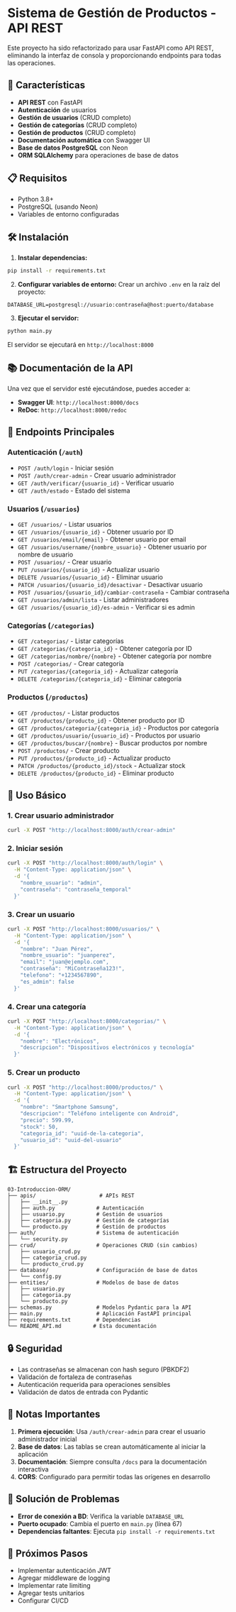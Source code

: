 # Sistema de Gestión de Productos - API REST

Este proyecto ha sido refactorizado para usar FastAPI como API REST, eliminando la interfaz de consola y proporcionando endpoints para todas las operaciones.

## 🚀 Características

- **API REST** con FastAPI
- **Autenticación** de usuarios
- **Gestión de usuarios** (CRUD completo)
- **Gestión de categorías** (CRUD completo)
- **Gestión de productos** (CRUD completo)
- **Documentación automática** con Swagger UI
- **Base de datos PostgreSQL** con Neon
- **ORM SQLAlchemy** para operaciones de base de datos

## 📋 Requisitos

- Python 3.8+
- PostgreSQL (usando Neon)
- Variables de entorno configuradas

## 🛠️ Instalación

1. **Instalar dependencias:**
```bash
pip install -r requirements.txt
```

2. **Configurar variables de entorno:**
Crear un archivo `.env` en la raíz del proyecto:
```env
DATABASE_URL=postgresql://usuario:contraseña@host:puerto/database
```

3. **Ejecutar el servidor:**
```bash
python main.py
```

El servidor se ejecutará en `http://localhost:8000`

## 📚 Documentación de la API

Una vez que el servidor esté ejecutándose, puedes acceder a:

- **Swagger UI**: `http://localhost:8000/docs`
- **ReDoc**: `http://localhost:8000/redoc`

## 🔗 Endpoints Principales

### Autenticación (`/auth`)
- `POST /auth/login` - Iniciar sesión
- `POST /auth/crear-admin` - Crear usuario administrador
- `GET /auth/verificar/{usuario_id}` - Verificar usuario
- `GET /auth/estado` - Estado del sistema

### Usuarios (`/usuarios`)
- `GET /usuarios/` - Listar usuarios
- `GET /usuarios/{usuario_id}` - Obtener usuario por ID
- `GET /usuarios/email/{email}` - Obtener usuario por email
- `GET /usuarios/username/{nombre_usuario}` - Obtener usuario por nombre de usuario
- `POST /usuarios/` - Crear usuario
- `PUT /usuarios/{usuario_id}` - Actualizar usuario
- `DELETE /usuarios/{usuario_id}` - Eliminar usuario
- `PATCH /usuarios/{usuario_id}/desactivar` - Desactivar usuario
- `POST /usuarios/{usuario_id}/cambiar-contraseña` - Cambiar contraseña
- `GET /usuarios/admin/lista` - Listar administradores
- `GET /usuarios/{usuario_id}/es-admin` - Verificar si es admin

### Categorías (`/categorias`)
- `GET /categorias/` - Listar categorías
- `GET /categorias/{categoria_id}` - Obtener categoría por ID
- `GET /categorias/nombre/{nombre}` - Obtener categoría por nombre
- `POST /categorias/` - Crear categoría
- `PUT /categorias/{categoria_id}` - Actualizar categoría
- `DELETE /categorias/{categoria_id}` - Eliminar categoría

### Productos (`/productos`)
- `GET /productos/` - Listar productos
- `GET /productos/{producto_id}` - Obtener producto por ID
- `GET /productos/categoria/{categoria_id}` - Productos por categoría
- `GET /productos/usuario/{usuario_id}` - Productos por usuario
- `GET /productos/buscar/{nombre}` - Buscar productos por nombre
- `POST /productos/` - Crear producto
- `PUT /productos/{producto_id}` - Actualizar producto
- `PATCH /productos/{producto_id}/stock` - Actualizar stock
- `DELETE /productos/{producto_id}` - Eliminar producto

## 🔧 Uso Básico

### 1. Crear usuario administrador
```bash
curl -X POST "http://localhost:8000/auth/crear-admin"
```

### 2. Iniciar sesión
```bash
curl -X POST "http://localhost:8000/auth/login" \
  -H "Content-Type: application/json" \
  -d '{
    "nombre_usuario": "admin",
    "contraseña": "contraseña_temporal"
  }'
```

### 3. Crear un usuario
```bash
curl -X POST "http://localhost:8000/usuarios/" \
  -H "Content-Type: application/json" \
  -d '{
    "nombre": "Juan Pérez",
    "nombre_usuario": "juanperez",
    "email": "juan@ejemplo.com",
    "contraseña": "MiContraseña123!",
    "telefono": "+1234567890",
    "es_admin": false
  }'
```

### 4. Crear una categoría
```bash
curl -X POST "http://localhost:8000/categorias/" \
  -H "Content-Type: application/json" \
  -d '{
    "nombre": "Electrónicos",
    "descripcion": "Dispositivos electrónicos y tecnología"
  }'
```

### 5. Crear un producto
```bash
curl -X POST "http://localhost:8000/productos/" \
  -H "Content-Type: application/json" \
  -d '{
    "nombre": "Smartphone Samsung",
    "descripcion": "Teléfono inteligente con Android",
    "precio": 599.99,
    "stock": 50,
    "categoria_id": "uuid-de-la-categoria",
    "usuario_id": "uuid-del-usuario"
  }'
```

## 🏗️ Estructura del Proyecto

```
03-Introduccion-ORM/
├── apis/                    # APIs REST
│   ├── __init__.py
│   ├── auth.py             # Autenticación
│   ├── usuario.py          # Gestión de usuarios
│   ├── categoria.py        # Gestión de categorías
│   └── producto.py         # Gestión de productos
├── auth/                   # Sistema de autenticación
│   └── security.py
├── crud/                   # Operaciones CRUD (sin cambios)
│   ├── usuario_crud.py
│   ├── categoria_crud.py
│   └── producto_crud.py
├── database/               # Configuración de base de datos
│   └── config.py
├── entities/               # Modelos de base de datos
│   ├── usuario.py
│   ├── categoria.py
│   └── producto.py
├── schemas.py              # Modelos Pydantic para la API
├── main.py                 # Aplicación FastAPI principal
├── requirements.txt        # Dependencias
└── README_API.md          # Esta documentación
```

## 🔒 Seguridad

- Las contraseñas se almacenan con hash seguro (PBKDF2)
- Validación de fortaleza de contraseñas
- Autenticación requerida para operaciones sensibles
- Validación de datos de entrada con Pydantic

## 📝 Notas Importantes

1. **Primera ejecución**: Usa `/auth/crear-admin` para crear el usuario administrador inicial
2. **Base de datos**: Las tablas se crean automáticamente al iniciar la aplicación
3. **Documentación**: Siempre consulta `/docs` para la documentación interactiva
4. **CORS**: Configurado para permitir todas las orígenes en desarrollo

## 🐛 Solución de Problemas

- **Error de conexión a BD**: Verifica la variable `DATABASE_URL`
- **Puerto ocupado**: Cambia el puerto en `main.py` (línea 67)
- **Dependencias faltantes**: Ejecuta `pip install -r requirements.txt`

## 🚀 Próximos Pasos

- Implementar autenticación JWT
- Agregar middleware de logging
- Implementar rate limiting
- Agregar tests unitarios
- Configurar CI/CD
